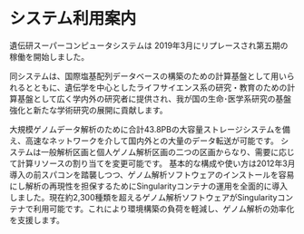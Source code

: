 # システム利用案内
遺伝研スーパーコンピュータシステムは 2019年3月にリプレースされ第五期の稼働を開始しました。

同システムは、国際塩基配列データベースの構築のための計算基盤として用いられるとともに、遺伝学を中心としたライフサイエンス系の研究・教育のための計算基盤として広く学内外の研究者に提供され、我が国の生命･医学系研究の基盤強化と新たな学術研究の展開に貢献します。

大規模ゲノムデータ解析のために合計43.8PBの大容量ストレージシステムを備え、高速なネットワークを介して国内外との大量のデータ転送が可能です。
システムは一般解析区画と個人ゲノム解析区画の二つの区画からなり、需要に応じて計算リソースの割り当てを変更可能です。
基本的な構成や使い方は2012年3月導入の前スパコンを踏襲しつつ、ゲノム解析ソフトウェアのインストールを容易にし解析の再現性を担保するためにSingularityコンテナの運用を全面的に導入しました。現在約2,300種類を超えるゲノム解析ソフトウェアがSingularityコンテナで利用可能です。これにより環境構築の負荷を軽減し、ゲノム解析の効率化を支援します。
